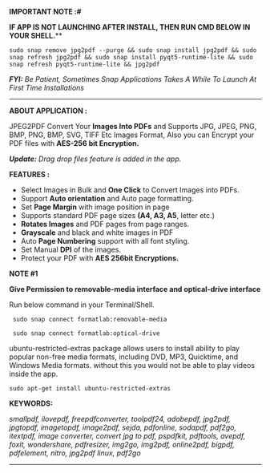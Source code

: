 **IMPORTANT NOTE :#**

**IF APP IS NOT LAUNCHING AFTER INSTALL, THEN RUN CMD BELOW IN YOUR SHELL.****

    sudo snap remove jpg2pdf --purge && sudo snap install jpg2pdf && sudo snap refresh jpg2pdf && sudo snap install pyqt5-runtime-lite && sudo snap refresh pyqt5-runtime-lite && jpg2pdf
    
***FYI:***  *Be Patient, Sometimes Snap Applications Takes A While To Launch At First Time Installations*

------------------------------------------------------------------------------------------------------------------------------------

**ABOUT APPLICATION :**

JPEG2PDF Convert Your **Images Into PDFs** and Supports JPG, JPEG, PNG, BMP, PNG, BMP, SVG, TIFF Etc Images Format, Also you can Encrypt your PDF files with **AES-256 bit Encryption.**

***Update:** Drag drop files feature is added in the app.*

**FEATURES :** 

 - Select Images in Bulk and **One Click** to Convert Images into PDFs.
 - Support **Auto orientation** and Auto page formatting.
 - Set **Page Margin** with image position in page
 - Supports standard PDF page sizes **(A4, A3, A5**, letter etc.)
 - **Rotates Images** and PDF pages from page ranges.
 - **Grayscale** and black and white images in PDF
 - Auto **Page Numbering** support with all font styling.
 - Set Manual **DPI** of the images.
 - Protect your PDF with **AES 256bit Encryptions.**


**NOTE  #1**

**Give Permission to removable-media interface and optical-drive interface**  
  
Run below command in your Terminal/Shell.  
  
     sudo snap connect formatlab:removable-media  

     sudo snap connect formatlab:optical-drive

 

ubuntu-restricted-extras package allows users to install ability to play popular non-free media formats, including DVD, MP3, Quicktime, and Windows Media formats. without this you would not be able to play videos inside the app.

    sudo apt-get install ubuntu-restricted-extras


**KEYWORDS:** 

*smallpdf, ilovepdf, freepdfconverter, toolpdf24, adobepdf, jpg2pdf, jpgtopdf, imagetopdf, image2pdf, sejda, pdfonline, sodapdf, pdf2go, itextpdf, image converter, convert jpg to pdf, pspdfkit, pdftools, avepdf, foxit, wondershare, pdfresizer, img2go, img2pdf, online2pdf, bigpdf, pdfelement, nitro, jpg2pdf linux, pdf2go*

-------------------------------------------------------------------------------------------------------

